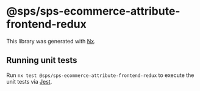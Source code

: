 # @sps/sps-ecommerce-attribute-frontend-redux

This library was generated with [Nx](https://nx.dev).

## Running unit tests

Run `nx test @sps/sps-ecommerce-attribute-frontend-redux` to execute the unit tests via [Jest](https://jestjs.io).
